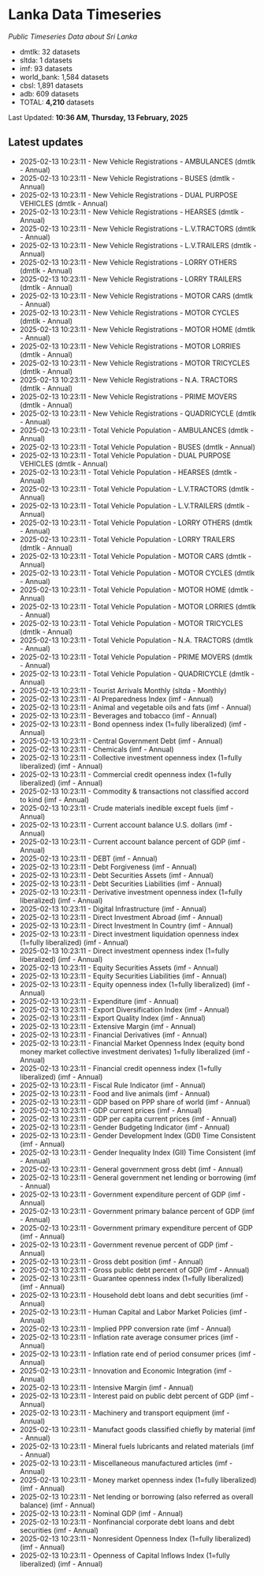 # Lanka Data Timeseries
*Public Timeseries Data about Sri Lanka*

* dmtlk: 32 datasets
* sltda: 1 datasets
* imf: 93 datasets
* world_bank: 1,584 datasets
* cbsl: 1,891 datasets
* adb: 609 datasets
* TOTAL: **4,210** datasets

Last Updated: **10:36 AM, Thursday, 13 February, 2025**

## Latest updates

* 2025-02-13 10:23:11 - New Vehicle Registrations - AMBULANCES (dmtlk - Annual)
* 2025-02-13 10:23:11 - New Vehicle Registrations - BUSES (dmtlk - Annual)
* 2025-02-13 10:23:11 - New Vehicle Registrations - DUAL PURPOSE VEHICLES (dmtlk - Annual)
* 2025-02-13 10:23:11 - New Vehicle Registrations - HEARSES (dmtlk - Annual)
* 2025-02-13 10:23:11 - New Vehicle Registrations - L.V.TRACTORS (dmtlk - Annual)
* 2025-02-13 10:23:11 - New Vehicle Registrations - L.V.TRAILERS (dmtlk - Annual)
* 2025-02-13 10:23:11 - New Vehicle Registrations - LORRY OTHERS (dmtlk - Annual)
* 2025-02-13 10:23:11 - New Vehicle Registrations - LORRY TRAILERS (dmtlk - Annual)
* 2025-02-13 10:23:11 - New Vehicle Registrations - MOTOR CARS (dmtlk - Annual)
* 2025-02-13 10:23:11 - New Vehicle Registrations - MOTOR CYCLES (dmtlk - Annual)
* 2025-02-13 10:23:11 - New Vehicle Registrations - MOTOR HOME (dmtlk - Annual)
* 2025-02-13 10:23:11 - New Vehicle Registrations - MOTOR LORRIES (dmtlk - Annual)
* 2025-02-13 10:23:11 - New Vehicle Registrations - MOTOR TRICYCLES (dmtlk - Annual)
* 2025-02-13 10:23:11 - New Vehicle Registrations - N.A. TRACTORS (dmtlk - Annual)
* 2025-02-13 10:23:11 - New Vehicle Registrations - PRIME MOVERS (dmtlk - Annual)
* 2025-02-13 10:23:11 - New Vehicle Registrations - QUADRICYCLE (dmtlk - Annual)
* 2025-02-13 10:23:11 - Total Vehicle Population - AMBULANCES (dmtlk - Annual)
* 2025-02-13 10:23:11 - Total Vehicle Population - BUSES (dmtlk - Annual)
* 2025-02-13 10:23:11 - Total Vehicle Population - DUAL PURPOSE VEHICLES (dmtlk - Annual)
* 2025-02-13 10:23:11 - Total Vehicle Population - HEARSES (dmtlk - Annual)
* 2025-02-13 10:23:11 - Total Vehicle Population - L.V.TRACTORS (dmtlk - Annual)
* 2025-02-13 10:23:11 - Total Vehicle Population - L.V.TRAILERS (dmtlk - Annual)
* 2025-02-13 10:23:11 - Total Vehicle Population - LORRY OTHERS (dmtlk - Annual)
* 2025-02-13 10:23:11 - Total Vehicle Population - LORRY TRAILERS (dmtlk - Annual)
* 2025-02-13 10:23:11 - Total Vehicle Population - MOTOR CARS (dmtlk - Annual)
* 2025-02-13 10:23:11 - Total Vehicle Population - MOTOR CYCLES (dmtlk - Annual)
* 2025-02-13 10:23:11 - Total Vehicle Population - MOTOR HOME (dmtlk - Annual)
* 2025-02-13 10:23:11 - Total Vehicle Population - MOTOR LORRIES (dmtlk - Annual)
* 2025-02-13 10:23:11 - Total Vehicle Population - MOTOR TRICYCLES (dmtlk - Annual)
* 2025-02-13 10:23:11 - Total Vehicle Population - N.A. TRACTORS (dmtlk - Annual)
* 2025-02-13 10:23:11 - Total Vehicle Population - PRIME MOVERS (dmtlk - Annual)
* 2025-02-13 10:23:11 - Total Vehicle Population - QUADRICYCLE (dmtlk - Annual)
* 2025-02-13 10:23:11 - Tourist Arrivals Monthly (sltda - Monthly)
* 2025-02-13 10:23:11 - AI Preparedness Index (imf - Annual)
* 2025-02-13 10:23:11 - Animal and vegetable oils and fats (imf - Annual)
* 2025-02-13 10:23:11 - Beverages and tobacco (imf - Annual)
* 2025-02-13 10:23:11 - Bond openness index (1=fully liberalized) (imf - Annual)
* 2025-02-13 10:23:11 - Central Government Debt (imf - Annual)
* 2025-02-13 10:23:11 - Chemicals (imf - Annual)
* 2025-02-13 10:23:11 - Collective investment openness index (1=fully liberalized) (imf - Annual)
* 2025-02-13 10:23:11 - Commercial credit openness index (1=fully liberalized) (imf - Annual)
* 2025-02-13 10:23:11 - Commodity & transactions not classified accord to kind (imf - Annual)
* 2025-02-13 10:23:11 - Crude materials inedible except fuels (imf - Annual)
* 2025-02-13 10:23:11 - Current account balance U.S. dollars (imf - Annual)
* 2025-02-13 10:23:11 - Current account balance percent of GDP (imf - Annual)
* 2025-02-13 10:23:11 - DEBT (imf - Annual)
* 2025-02-13 10:23:11 - Debt Forgiveness (imf - Annual)
* 2025-02-13 10:23:11 - Debt Securities Assets (imf - Annual)
* 2025-02-13 10:23:11 - Debt Securities Liabilities (imf - Annual)
* 2025-02-13 10:23:11 - Derivative investment openness index (1=fully liberalized) (imf - Annual)
* 2025-02-13 10:23:11 - Digital Infrastructure (imf - Annual)
* 2025-02-13 10:23:11 - Direct Investment Abroad (imf - Annual)
* 2025-02-13 10:23:11 - Direct Investment In Country (imf - Annual)
* 2025-02-13 10:23:11 - Direct investment liquidation openness index (1=fully liberalized) (imf - Annual)
* 2025-02-13 10:23:11 - Direct investment openness index (1=fully liberalized) (imf - Annual)
* 2025-02-13 10:23:11 - Equity Securities Assets (imf - Annual)
* 2025-02-13 10:23:11 - Equity Securities Liabilities (imf - Annual)
* 2025-02-13 10:23:11 - Equity openness index (1=fully liberalized) (imf - Annual)
* 2025-02-13 10:23:11 - Expenditure (imf - Annual)
* 2025-02-13 10:23:11 - Export Diversification Index (imf - Annual)
* 2025-02-13 10:23:11 - Export Quality Index (imf - Annual)
* 2025-02-13 10:23:11 - Extensive Margin (imf - Annual)
* 2025-02-13 10:23:11 - Financial Derivatives (imf - Annual)
* 2025-02-13 10:23:11 - Financial Market Openness Index (equity bond money market collective investment derivates) 1=fully liberalized (imf - Annual)
* 2025-02-13 10:23:11 - Financial credit openness index (1=fully liberalized) (imf - Annual)
* 2025-02-13 10:23:11 - Fiscal Rule Indicator (imf - Annual)
* 2025-02-13 10:23:11 - Food and live animals (imf - Annual)
* 2025-02-13 10:23:11 - GDP based on PPP share of world (imf - Annual)
* 2025-02-13 10:23:11 - GDP current prices (imf - Annual)
* 2025-02-13 10:23:11 - GDP per capita current prices (imf - Annual)
* 2025-02-13 10:23:11 - Gender Budgeting Indicator (imf - Annual)
* 2025-02-13 10:23:11 - Gender Development Index (GDI) Time Consistent (imf - Annual)
* 2025-02-13 10:23:11 - Gender Inequality Index (GII) Time Consistent (imf - Annual)
* 2025-02-13 10:23:11 - General government gross debt (imf - Annual)
* 2025-02-13 10:23:11 - General government net lending or borrowing (imf - Annual)
* 2025-02-13 10:23:11 - Government expenditure percent of GDP (imf - Annual)
* 2025-02-13 10:23:11 - Government primary balance percent of GDP (imf - Annual)
* 2025-02-13 10:23:11 - Government primary expenditure percent of GDP (imf - Annual)
* 2025-02-13 10:23:11 - Government revenue percent of GDP (imf - Annual)
* 2025-02-13 10:23:11 - Gross debt position (imf - Annual)
* 2025-02-13 10:23:11 - Gross public debt percent of GDP (imf - Annual)
* 2025-02-13 10:23:11 - Guarantee openness index (1=fully liberalized) (imf - Annual)
* 2025-02-13 10:23:11 - Household debt loans and debt securities (imf - Annual)
* 2025-02-13 10:23:11 - Human Capital and Labor Market Policies (imf - Annual)
* 2025-02-13 10:23:11 - Implied PPP conversion rate (imf - Annual)
* 2025-02-13 10:23:11 - Inflation rate average consumer prices (imf - Annual)
* 2025-02-13 10:23:11 - Inflation rate end of period consumer prices (imf - Annual)
* 2025-02-13 10:23:11 - Innovation and Economic Integration (imf - Annual)
* 2025-02-13 10:23:11 - Intensive Margin (imf - Annual)
* 2025-02-13 10:23:11 - Interest paid on public debt percent of GDP (imf - Annual)
* 2025-02-13 10:23:11 - Machinery and transport equipment (imf - Annual)
* 2025-02-13 10:23:11 - Manufact goods classified chiefly by material (imf - Annual)
* 2025-02-13 10:23:11 - Mineral fuels lubricants and related materials (imf - Annual)
* 2025-02-13 10:23:11 - Miscellaneous manufactured articles (imf - Annual)
* 2025-02-13 10:23:11 - Money market openness index (1=fully liberalized) (imf - Annual)
* 2025-02-13 10:23:11 - Net lending or borrowing (also referred as overall balance) (imf - Annual)
* 2025-02-13 10:23:11 - Nominal GDP (imf - Annual)
* 2025-02-13 10:23:11 - Nonfinancial corporate debt loans and debt securities (imf - Annual)
* 2025-02-13 10:23:11 - Nonresident Openness Index (1=fully liberalized) (imf - Annual)
* 2025-02-13 10:23:11 - Openness of Capital Inflows Index (1=fully liberalized) (imf - Annual)